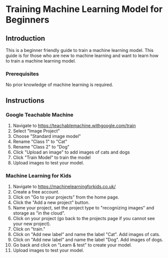 # Training Machine Learning Model for Beginners

## Introduction 

This is a beginner friendly guide to train a machine learning model. This guide is for those who are new to machine learning and want to learn how to train a machine learning model. 

### Prerequisites

No prior knowledge of machine learning is required. 

## Instructions 

### Google Teachable Machine 


1. Navigate to https://teachablemachine.withgoogle.com/train
2. Select "Image Project"
3. Choose "Standard image model" 
4. Rename "Class 1" to "Cat" 
5. Rename "Class 2" to "Dog" 
6. Click "Upload an image" to add images of cats and dogs 
7. Click "Train Model" to train the model 
8. Upload images to test your model.

### Machine Learning for Kids

1. Navigate to https://machinelearningforkids.co.uk/
2. Create a free account. 
3. Click on "Go to your projects" from the home page. 
4. Click the "Add a new project" button. 
5. Name your project, set the project type to "recognizing images" and storage as "in the cloud". 
6. Click on your project (go back to the projects page if you cannot see your new project). 
7. Click on "train." 
8. Click on "Add new label" and name the label "Cat". Add images of cats.
9. Click on "Add new label" and name the label "Dog". Add images of dogs.
10. Go back and click on "Learn & test" to create your model. 
11. Upload images to test your model. 